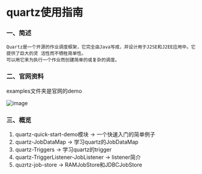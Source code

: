 quartz使用指南
==================================
### 一、简述
    Quartz是一个开源的作业调度框架，它完全由Java写成，并设计用于J2SE和J2EE应用中。它提供了巨大的灵 活性而不牺牲简单性。
    可以用它来为执行一个作业而创建简单的或复杂的调度。
### 二、官网资料
examples文件夹是官网的demo

![image](http://www.quartz-scheduler.org/documentation/https://github.com/w1992wishes/quartz-guide/tree/master/1.png)
### 三、概览
1. quartz-quick-start-demo模块 -> 一个快速入门的简单例子
2. quartz-JobDataMap -> 学习quartz的JobDataMap
3. quartz-Triggers -> 学习quartz的trigger
4. quartz-TriggerListener-JobListener -> listener简介
5. quzrtz-job-store -> RAMJobStore和JDBCJobStore

    


